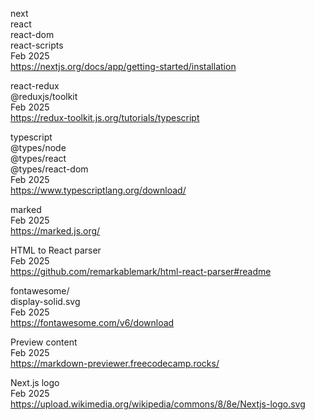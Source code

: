 next
<br>react
<br>react-dom
<br>react-scripts
<br>Feb 2025
<br><https://nextjs.org/docs/app/getting-started/installation>

react-redux
<br>@reduxjs/toolkit
<br>Feb 2025
<br><https://redux-toolkit.js.org/tutorials/typescript>

typescript
<br>@types/node
<br>@types/react
<br>@types/react-dom
<br>Feb 2025
<br><https://www.typescriptlang.org/download/>

marked
<br>Feb 2025
<br><https://marked.js.org/>

HTML to React parser
<br>Feb 2025
<br><https://github.com/remarkablemark/html-react-parser#readme>

fontawesome/
<br>display-solid.svg
<br>Feb 2025
<br><https://fontawesome.com/v6/download>

Preview content
<br>Feb 2025
<br><https://markdown-previewer.freecodecamp.rocks/>

Next.js logo
<br>Feb 2025
<br><https://upload.wikimedia.org/wikipedia/commons/8/8e/Nextjs-logo.svg>
